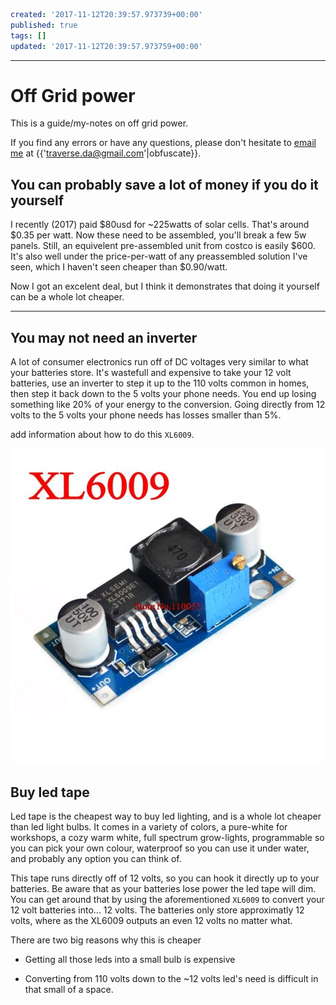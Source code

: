 ```yaml
created: '2017-11-12T20:39:57.973739+00:00'
published: true
tags: []
updated: '2017-11-12T20:39:57.973759+00:00'

```
---
# Off Grid power

This is a guide/my-notes on off grid power.

If you find any errors or have any questions, please don't hesitate to
[email me]({{'mailto:traverse.da@gmail.com'|obfuscate}})
at {{'traverse.da@gmail.com'|obfuscate}}.

## You can probably save a lot of money if you do it yourself

I recently (2017) paid $80usd for ~225watts of solar cells. That's around $0.35
per watt. Now these need to be assembled, you'll break a few 5w panels.
Still, an equivelent pre-assembled unit 
from costco is easily $600. It's also well under the price-per-watt of any
preassembled solution I've seen, which I haven't seen cheaper than $0.90/watt.

Now I got an excelent deal, but I think it demonstrates that doing it yourself
can be a whole lot cheaper.


---

## You may not need an inverter

A lot of consumer electronics run off of DC voltages very similar to what your
batteries store. It's wastefull and expensive to take
your 12 volt batteries, use an inverter to step it up
to the 110 volts common in homes, then step it back down to the 5 volts your
phone needs. You end up losing something like 20% of your energy to the
conversion. Going directly from 12 volts to the 5 volts your phone needs has
losses smaller than 5%.

add information about how to do this `XL6009`.

![](media/offGridPower/XL6009.jpg "XL6009 DC-DC power converter")

## Buy led tape

Led tape is the cheapest way to buy led lighting, and is a whole lot cheaper
than led light bulbs. It comes in a variety of colors, a pure-white for
workshops, a cozy warm white, full spectrum grow-lights, programmable so you can
pick your own colour, waterproof so you can use it under water, and probably any
option you can think of.

This tape runs directly off of 12 volts, so you can hook it directly up to your
batteries. Be aware that as your batteries lose power the led tape will dim. You
can get around that by using the aforementioned `XL6009` to convert your 12
volt batteries into... 12 volts. The batteries only store approximatly 12 volts, where as
the XL6009 outputs an even 12 volts no matter what.

There are two big reasons why this is cheaper

 * Getting all those leds into a small bulb is expensive

 * Converting from 110 volts down to the ~12 volts led's need is difficult in
   that small of a space.

